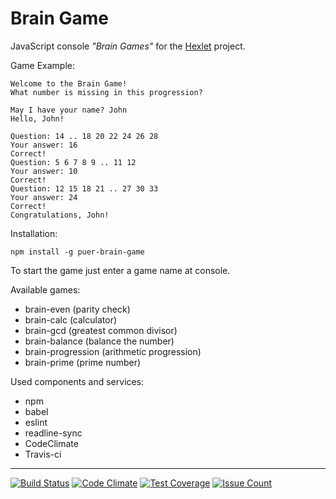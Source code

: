 # Brain Game
JavaScript console _"Brain Games"_ for the [Hexlet](https://ru.hexlet.io/) project.

Game Example:
```
Welcome to the Brain Game!
What number is missing in this progression?

May I have your name? John
Hello, John!

Question: 14 .. 18 20 22 24 26 28
Your answer: 16
Correct!
Question: 5 6 7 8 9 .. 11 12
Your answer: 10
Correct!
Question: 12 15 18 21 .. 27 30 33
Your answer: 24
Correct!
Congratulations, John!
```
Installation:

`npm install -g puer-brain-game`

To start the game just enter a game name at console.

Available games:
+ brain-even (parity check)
+ brain-calc (calculator)
+ brain-gcd (greatest common divisor)
+ brain-balance (balance the number)
+ brain-progression (arithmetic progression)
+ brain-prime (prime number)

Used components and services:
+ npm
+ babel
+ eslint
+ readline-sync
+ CodeClimate
+ Travis-ci

***

[![Build Status](https://travis-ci.org/mrpuer/project-lvl1-s124.svg?branch=master)](https://travis-ci.org/mrpuer/project-lvl1-s124)
[![Code Climate](https://codeclimate.com/github/mrpuer/project-lvl1-s124/badges/gpa.svg)](https://codeclimate.com/github/mrpuer/project-lvl1-s124)
[![Test Coverage](https://codeclimate.com/github/mrpuer/project-lvl1-s124/badges/coverage.svg)](https://codeclimate.com/github/mrpuer/project-lvl1-s124)
[![Issue Count](https://codeclimate.com/github/mrpuer/project-lvl1-s124/badges/issue_count.svg)](https://codeclimate.com/github/mrpuer/project-lvl1-s124)
